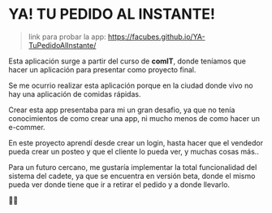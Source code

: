 # YA! TU PEDIDO AL INSTANTE!

>link para probar la app: https://facubes.github.io/YA-TuPedidoAlInstante/

Esta aplicación surge a partir del curso de **comIT**, donde teníamos que hacer un aplicación para presentar como proyecto final. 

Se me ocurrio realizar esta aplicación porque en la ciudad donde vivo no hay una aplicación de comidas rápidas.

Crear esta app presentaba para mi un gran desafio, ya que no tenía conocimientos de como crear una app, ni mucho menos de como hacer un e-commer. 

En este proyecto aprendí desde crear un login, hasta hacer que el vendedor pueda crear un posteo y que el cliente lo pueda ver, y muchas cosas más.. 

Para un futuro cercano, me gustaría implementar la total funcionalidad del sistema del cadete, ya que se encuentra en versión beta,  donde el mismo pueda ver donde tiene que ir a retirar el pedido y a donde llevarlo. 

🍕🛵

